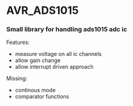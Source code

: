 # AVR_ADS1015

### Small library for handling ads1015 adc ic

Features:

- measure voltage on all ic channels
- allow gain change
- allow interrupt driven approach

Missing:

- continous mode
- comparator functions
